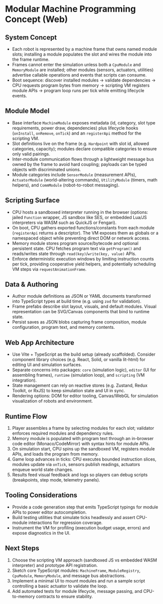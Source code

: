 # Modular Machine Programming Concept (Web)

## System Concept
- Each robot is represented by a machine frame that owns named module slots; installing a module populates the slot and wires the module into the frame runtime.
- Frames cannot enter the simulation unless both a `CpuModule` and `MemoryModule` are installed; other modules (sensors, actuators, utilities) advertise callable operations and events that scripts can consume.
- Boot sequence: discover installed modules -> validate dependencies -> CPU requests program bytes from memory -> scripting VM registers module APIs -> program loop runs per tick while emitting lifecycle events.

## Module Model
- Base interface `MachineModule` exposes metadata (id, category, slot type requirements, power draw, dependencies) plus lifecycle hooks (`onInstall`, `onRemove`, `onTick`) and an `registerApi` method for the scripting VM.
- Slot definitions live on the frame (e.g. `Hardpoint` with slot id, allowed categories, capacity); modules declare compatible categories to ensure only valid pairings.
- Inter-module communication flows through a lightweight message bus owned by the frame to avoid hard coupling; payloads can be typed objects with discriminated unions.
- Module categories include `SensorModule` (measurement APIs), `ActuatorModule` (world-altering commands), `UtilityModule` (timers, math helpers), and `CommModule` (robot-to-robot messaging).

## Scripting Surface
- CPU hosts a sandboxed interpreter running in the browser (options: jailed `Function` wrapper, JS sandbox like SES, or embedded Lua/JS interpreters via WASM such as QuickJS or Fengari).
- On boot, CPU gathers exported functions/constants from each module (`registerApi` returns a descriptor). The VM exposes them as globals or a namespaced object while preventing direct DOM or network access.
- Memory module stores program source/bytecode and optional persistent state. CPU fetches program text via `getProgram()` and reads/writes state through `read(key)`/`write(key, value)` APIs.
- Enforce deterministic execution windows by limiting instruction counts per tick, providing cooperative yield helpers, and potentially scheduling VM steps via `requestAnimationFrame`.

## Data & Authoring
- Author module definitions as JSON or YAML documents transformed into TypeScript types at build time (e.g. using `zod` for validation).
- Frame prefabs describe slot layout, visuals, and default modules. Visual representation can be SVG/Canvas components that bind to runtime state.
- Persist saves as JSON blobs capturing frame composition, module configuration, program text, and memory contents.

## Web App Architecture
- Use Vite + TypeScript as the build setup (already scaffolded). Consider component library choices (e.g. React, Solid, or vanilla lit-html) for editing UI and simulation surfaces.
- Separate concerns into packages: `core` (simulation logic), `editor` (UI for assembling frames), `runtime` (simulation loop), and `scripting` (VM integration).
- State management can rely on reactive stores (e.g. Zustand, Redux Toolkit, or RxJS) to keep simulation state and UI in sync.
- Rendering options: DOM for editor tooling, Canvas/WebGL for simulation visualization of robots and environment.

## Runtime Flow
1. Player assembles a frame by selecting modules for each slot; validator enforces required modules and dependency rules.
2. Memory module is populated with program text through an in-browser code editor (Monaco/CodeMirror) with syntax hints for module APIs.
3. On simulation start, CPU spins up the sandboxed VM, registers module APIs, and loads the program from memory.
4. Game loop advances in ticks: CPU executes bounded instruction slices, modules update via `onTick`, sensors publish readings, actuators enqueue world state changes.
5. Results feed visual feedback and logs so players can debug scripts (breakpoints, step mode, telemetry panels).

## Tooling Considerations
- Provide a code generation step that emits TypeScript typings for module APIs to power editor autocompletion.
- Build testing utilities that simulate ticks headlessly and assert CPU-module interactions for regression coverage.
- Instrument the VM for profiling (execution budget usage, errors) and expose diagnostics in the UI.

## Next Steps
1. Choose the scripting VM approach (sandboxed JS vs embedded WASM interpreter) and prototype API registration.
2. Sketch core TypeScript modules: `MachineFrame`, `ModuleRegistry`, `CpuModule`, `MemoryModule`, and message bus abstractions.
3. Implement a minimal UI to mount modules and run a sample script controlling a basic actuator to validate the loop.
4. Add automated tests for module lifecycle, message passing, and CPU-to-memory contracts to ensure stability.
